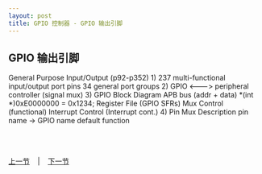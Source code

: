 ```yaml
---
layout: post
title: GPIO 控制器 - GPIO 输出引脚
---
```


## GPIO 输出引脚
General Purpose Input/Output (p92-p352)	
	1) 237 multi-functional input/output port pins
		34 general port groups
	2) GPIO <---> peripheral controller (signal mux)
	3) GPIO Block Diagram
		APB bus (addr + data) *(int *)0xE0000000 = 0x1234;
		Register File (GPIO SFRs)
		Mux Control (functional)
		Interrupt Control (Interrupt cont.)
	4) Pin Mux Description
		pin name -> GPIO name
		default function

<br> <br> 
<div> <a href="chp3-1.html">上一节</a> &nbsp;&nbsp; | &nbsp;&nbsp; <a href="chp3-3.html">下一节</a> </div> <br> <br>